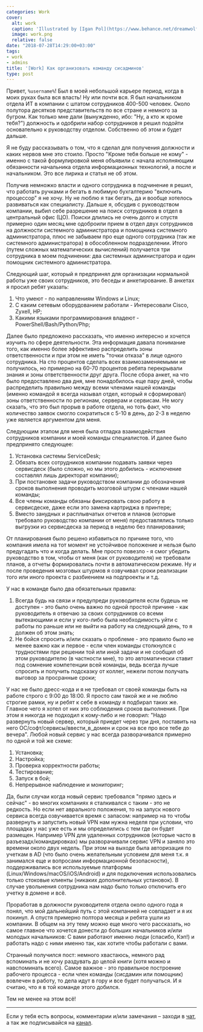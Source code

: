 ```yaml
---
categories: Work
cover:
  alt: work
  caption: 'Illustrated by [Igan Pol](https://www.behance.net/dreamwolf97d61e)'
  image: work.png
  relative: false
date: "2018-07-28T14:29:00+03:00"
tags:
- work
- admins
title: '[Work] Как организовать команду сисадминов'
type: post
---
```


Привет, `%username%`! Был в моей небольшой карьере период, когда в моих руках была вся власть! Ну или почти вся. Я был начальником отдела ИТ в компании с штатом сотрудников 400-500 человек. Около полутора десятков представительств по все стране и немного за бугром. Как только мне дали (вынужденно, ибо: "Ну, а кто ж кроме тебя?") должность и одобрили набор сотрудников я решил подойти основательно к руководству отделом. Собственно об этом и будет дальше.

Я не буду рассказывать о том, что я сделал для получения должности и каких нервов мне это стоило. Просто "Кроме тебя больше не кому" - именно с такой формулировкой меня объявили с начала исполняющим обязанности начальника отдела информационных технологий, а после и начальником. Это все лирика и статья не об этом.

Получив немножко власти и одного сотрудника в подчинение я решил, что работать ручками и бегать в любимую бухгалтерию "включить процессор" я не хочу. Ну не люблю я так бегать, да и вообще хотелось развиваться как специалисту. Дальше я, обсудив с руководством компании, выбил себе разрешение на поиск сотрудников в отдел в центральный офис (ЦО). Поиски длились не очень долго и спустя примерно один месяц мне одоброили прием в отдел двух сотрудников на должности системного администратора и помощника системного администратора, плюс не забываем про еще одного сотрудника (так же системного администратора) в обособленном подразделении. Итого (путем сложных математических вычислений) получается три сотрудника в моем подчинении: два системных администратора и один помощник системного администратора.

Следующий шаг, который я предпринял для организации нормальной работы уже своих сотрудников, это беседы и анкетирование. В анкетах я просил ребят указать:

1. Что умеют - по направлениям Windows и Linux;  
2. С каким сетевым оборудованием работали - Интересовали Cisco, Zyxell, HP;  
3. Какими языками программирования владеют - PowerShell/Bash/Python/Php;

Далее было предложено рассказать, что именно интересно и хочется изучить по сфере деятельности. Эта информация давала понимание того, как именно более эффективно распределить зоны ответственности и при этом не иметь "точки отказа" в лице одного сотрудника. На сто процентов сделать всех взаимозаменяемыми не получилось, но примерно на 60-70 процентов ребята перекрывали знания и зоны ответственности друг друга. После сбора анкет, на что было предоставлено два дня, мне понадобилось еще пару дней, чтобы распределить правильно между всеми членами нашей команды (именно командой я всегда называл отдел, который я сформировал) зоны ответственности по регионам, серверам и сервисам. Не могу сказать, что это был прорыв в работе отдела, но тоть факт, что количество заявок смогло сократиться с 5-10 в день, до 2-3 в неделю уже является аргументом для меня.

Следующим этапом для меня была отладка взаимодействия сотрудников компании и моей команды специалистов. И далее было предпринято следующее:

1. Установка системы ServiceDesk;  
2. Обязать всех сотрудников компании подавать заявки через сервисдеск (было сложно, но мы этого добились - исключение составлял лишь директорат компании);  
3. При постановке задачи руководством компании до обозначения сроков выполнения проводить мозговой штурм с членами нашей команды;  
4. Все члены команды обязаны фиксировать свою работу в сервисдеске, даже если это замена картриджа в принтере;  
5. Вместо занудных и расплывчатых отчетов и планов (которые требовало руководство компании от меня) предоставлялись только выгрузки из сервисдеска за период в неделю без планирования;

От планирования было решено избавиться по причине того, что компания имела на тот момент не устойчивое положение и нельзя было предугадать что и когда делать. Мне просто повезло - я смог убедить руководство в том, чтобы от меня (как от руководителя) не требовали планов, а отчеты формировались почти в автоматическом режиме. Ну и после проведения мозговых штурмов я озвучивал сроки реализации того или иного проекта с разбиением на подпроекты и т.д.

У нас в команде было два обязательных правила:

1. Всегда будь на связи и предупреди руководителя если будешь не доступен - это было очень важно по одной простой причине - как руководитель я отвечаю за своих сотрудников со всеми вытекающими и если у кого-либо была необходимость уйти с работы по раньше или не выйти на работу на следующий день, то я должен об этом знать;  
2. Не бойся спросить и/или сказать о проблеме - это правило было не менее важно как и первое - если член команды столкнулся с трудностями при решении той или иной задачи и не сообщил об этом руководителю (в частности мне), то это автоматически ставит под сомнение компетенции всей команды, ведь всегда лучше спросить и получить подсказку от коллег, нежели потом получать выговор за просранные сроки;

У нас не было дресс-кода и я не требовал от своей команды быть на работе строго с 9:00 до 18:00. Я просто сам такой же и не люблю строгие рамки, ну и ребят к себе в команду я подбирал таких же. Главное чего я хотел от них это соблюдения сроков выполнения. При этом я никогда не подходил к кому-либо и не говорил: "Надо развернуть новый сервер, который приедет через три дня, поставить на него ОС/софт/сервисы/ввести_в_домен и срок на все про все тебе до вечера". Любой новый сервис у нас всегда разворачивался примерно по одной и той же схеме:

1. Установка;  
2. Настройка;  
3. Проверка корректности работы;  
4. Тестирование;  
5. Запуск в бой;  
6. Непрерывное наблюдение и мониторинг;

Да, были случаи когда новый сервис требовался "прямо здесь и сейчас" - во многих компаниях я сталкивался с таким - это не редкость. Но если нет аврального положения, то на запуск нового сервиса всегда озвучивается время с запасом: например на то чтобы развернуть и запустить новый VPN нам нужна неделя при условии, что площадка у нас уже есть и мы определились с тем где он будет размещен. Например VPN для удаленных сотрудников (которые часто в разъезадх/командировках) мы разворачивали сервис VPN и заняло это времени около двух недель. При этом на выходе была авторизация по учеткам в AD (что было очень желательным условием для меня т.к. я занимался еще и вопросами информационной безопасности), поддерживались все используемые платформы (Linux/Windows/macOS/iOS/Android) и для подключения использовались только стоковые клиенты (никаких дополнительных установок). В случае увольнения сотрудника нам надо было только отключить его учетку в домене и всё.

Проработав в должности руководителя отдела около одного года я понял, что мой дальнейший путь с этой компанией не совпадает и я их покинул. А спустя примерно полтора месяца и ребята ушли из компании. В общем на эту тему можно еще много чего рассказать, но самое главное что хочется донести до больших начальников и/или молодых начальников: С вами работают именно люди (спасибо, Кэп!) и работать надо с ними именно так, как хотите чтобы работали с вами.

Странный получился пост: немного хвастаюсь, немного рад вспоминать и не хочу раздувать до целой книги (хотя можно и навспоминать всего). Самое важное - это правильное построение рабочего процесса - если член команды (сисдамин или помощник) вовлечен в работу, то дела идут в гору и все будет получаться. И я считаю, что я в той команде этого добился.

Тем не менее на этом всё!

---
Если у тебя есть вопросы, комментарии и/или замечания – заходи в [чат](https://ttttt.me/jtprogru_chat), а так же подписывайся на [канал](https://ttttt.me/jtprogru_channel).
